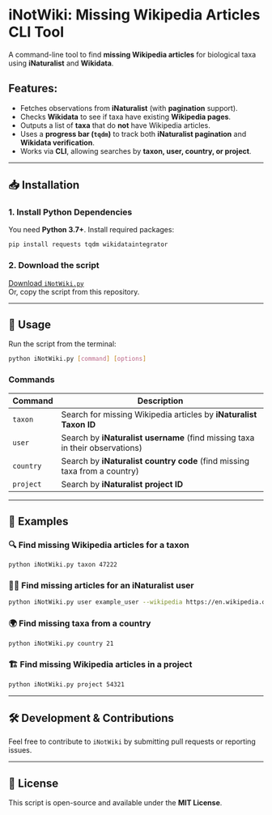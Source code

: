 # iNotWiki: Missing Wikipedia Articles CLI Tool

A command-line tool to find **missing Wikipedia articles** for biological taxa using **iNaturalist** and **Wikidata**.

## Features:
* Fetches observations from **iNaturalist** (with **pagination** support).  
* Checks **Wikidata** to see if taxa have existing **Wikipedia pages**.  
* Outputs a list of **taxa** that do **not** have Wikipedia articles.  
* Uses a **progress bar (`tqdm`)** to track both **iNaturalist pagination** and **Wikidata verification**.  
* Works via **CLI**, allowing searches by **taxon, user, country, or project**.  

---

## 📥 Installation
### **1. Install Python Dependencies**
You need **Python 3.7+**. Install required packages:
```sh
pip install requests tqdm wikidataintegrator
```

### **2. Download the script**
[Download `iNotWiki.py`](sandbox:/mnt/data/iNotWiki.py)  
Or, copy the script from this repository.

---

## 🚀 Usage
Run the script from the terminal:
```sh
python iNotWiki.py [command] [options]
```

### **Commands**
| Command | Description |
|---------|------------|
| `taxon` | Search for missing Wikipedia articles by **iNaturalist Taxon ID** |
| `user` | Search by **iNaturalist username** (find missing taxa in their observations) |
| `country` | Search by **iNaturalist country code** (find missing taxa from a country) |
| `project` | Search by **iNaturalist project ID** |

---

## 🎯 Examples
### 🔍 **Find missing Wikipedia articles for a taxon**
```sh
python iNotWiki.py taxon 47222
```

### 🧑‍🔬 **Find missing articles for an iNaturalist user**
```sh
python iNotWiki.py user example_user --wikipedia https://en.wikipedia.org/
```

### 🌍 **Find missing taxa from a country**
```sh
python iNotWiki.py country 21
```

### 🏗 **Find missing Wikipedia articles in a project**
```sh
python iNotWiki.py project 54321
```

---

## 🛠 Development & Contributions
Feel free to contribute to `iNotWiki` by submitting pull requests or reporting issues.

---

## 📜 License
This script is open-source and available under the **MIT License**.

